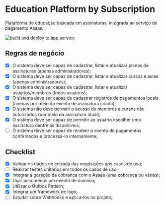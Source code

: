 # Education Platform by Subscription

<p>Plataforma de educação baseada em assinaturas, integrada ao serviço de pagamento Asaas.</p> 

[![build and deploy to app service](https://github.com/backjoao88/edu-subscription/actions/workflows/build.yml/badge.svg)](https://github.com/backjoao88/edu-subscription/actions/workflows/build.yml)

## Regras de negócio

- [x] O sistema deve ser capaz de cadastrar, listar e atualizar planos de assinaturas (apenas administradores);
- [x] O sistema deve ser capaz de cadastrar, listar e atualizar cursos e aulas (apenas administradores);
- [x] O sistema deve ser capaz de cadastrar, listar e atualizar usuários/membros (todos usuários);
- [x] O sistema deve ser capaz de cadastrar registros de pagamentos locais (apenas por meio do evento de assinatura criada);
- [x] O sistema não deve permitir o acesso de membros à cursos não autorizados (por meio da assinatura atual);
- [x] O sistema deve ser capaz de permitir ao usuário escolher uma assinatura dentre as disponíveis;
- [ ] O sistema deve ser capaz de receber o evento de pagamentos confirmados e processá-lo internamente;

## Checklist

- [x] Validar os dados de entrada das requisições dos casos de uso;
- [ ] Realizar testes unitários em todos os casos de uso;
- [x] Integrar a geração da cobrança com o Asaas (uma cobrança ou várias);
- [x] Usar pelo menos um evento de domínio;
- [x] Utilizar o Outbox Pattern;
- [x] Integrar um framework de logs;
- [ ] Estudar sobre Webhooks e aplicá-los no projeto;
